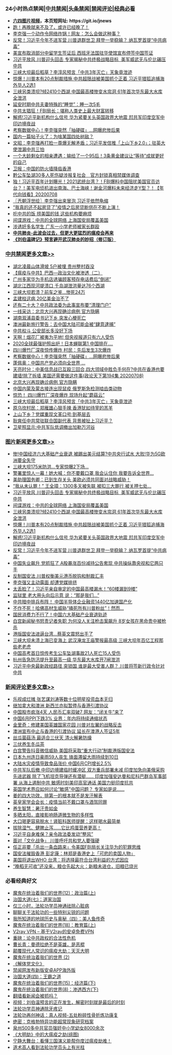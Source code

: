 <div id="tt">
<h3>24小时热点禁闻|<a href="#%E4%B8%AD%E5%85%B1%E7%A6%81%E9%97%BB%E6%9B%B4%E5%A4%9A%E6%96%87%E7%AB%A0">中共禁闻</a>|<a href="#%E5%9B%BE%E7%89%87%E6%96%B0%E9%97%BB%E6%9B%B4%E5%A4%9A%E6%96%87%E7%AB%A0">头条禁闻</a>|<a href="#%E6%96%B0%E9%97%BB%E8%AF%84%E8%AE%BA%E6%9B%B4%E5%A4%9A%E6%96%87%E7%AB%A0">禁闻评论|<a href="#%E5%BF%85%E7%9C%8B%E7%BB%8F%E5%85%B8%E5%A5%BD%E6%96%87">经典必看</a></h3>
<ul>
<li><b><a href="http://d1.bdrive.tk/64.mp4" target="_blank">六四图片视频</a>，本页短网址: https://git.io/jnews</b></li>
<li><a href="https://github.com/fqnews/bnews/blob/master/bannedvideo/20200708/1357769.md">跑！再晚就来不及了，或许已经晚了！</a></li>
<li><a href="https://github.com/fqnews/bnews/blob/master/cnnews/20200709/1357958.md">李克强一个动作令网络炸锅！网友：怎么会做这种事？</a></li>
<li><a href="https://github.com/fqnews/bnews/blob/master/topimagenews/20200708/1357682.md">反常！习近平今年不进军营 川普退群世卫 拜登一举稳输？ 纳瓦罗首提“中共病毒”</a></li>
<li><a href="https://github.com/fqnews/bnews/blob/master/comments/20200709/1357857.md">美宣布取消部分中留学生签证后 西班牙法国驻华使馆宣布停签中国签证</a></li>
<li><a href="https://github.com/fqnews/bnews/blob/master/topimagenews/20200709/1357895.md">习近平放风 川普迎头回击 专家揭秘中共终极战略目标  美军威武无与伦比碾压中共</a></li>
<li><a href="https://github.com/fqnews/bnews/blob/master/cbnews/20200709/1358013.md">三峡大坝最后稻草？李淳风预言「中共3年灭亡」天象竟泄迹</a></li>
<li><a href="https://github.com/fqnews/bnews/blob/master/topimagenews/20200708/1357762.md">惊爆！川普本有20点制裁措施 中共超限战被美国抓个正着 习近平猎狐追捕海外华人2选1</a></li>
<li><a href="https://github.com/fqnews/bnews/blob/master/topimagenews/20200708/1357792.md">三峡另类溃坝?倾2410个西湖 中国最高楼惨变水帘洞 61年首次华东最大水库全泄洪</a></li>
<li><a href="https://github.com/fqnews/bnews/blob/master/lifebaike/20200709/1357892.md">延安时期中共夫妻特殊的“睡觉”：睡一次5毛</a></li>
<li><a href="https://github.com/fqnews/bnews/blob/master/cnnews/20200709/1357995.md">中共太猖狂！FBI局长：堪称人类史上最大财富转移</a></li>
<li><a href="https://github.com/fqnews/bnews/blob/master/topimagenews/20200708/1357753.md">解惑!习近平新机构什么信号 华为紧要关头英国政界大地震 怼共军印度空军中印边境夜战</a></li>
<li><a href="https://github.com/fqnews/bnews/blob/master/cbnews/20200709/1358066.md">考察数据中心！李克强突然「抽硬碟」…网曝悲惨后果</a></li>
<li><a href="https://github.com/fqnews/bnews/blob/master/comments/20200709/1358000.md">国内一篇帖子火了：为啥某国四处树敌？</a></li>
<li><a href="https://github.com/fqnews/bnews/blob/master/cbnews/20200709/1357912.md">文昭：李克强再打脸一尊爆无解矛盾；习近平发信推「上山下乡2.0」；驻英大使泄漏中共三怕</a></li>
<li><a href="https://github.com/fqnews/bnews/blob/master/comments/20200709/1357828.md">一个大龄剩女的相亲遭遇：输给了一个95后！3条黄金建议让“等待”成就更好的自己</a></li>
<li><a href="https://github.com/fqnews/bnews/blob/master/cbnews/20200709/1357838.md">卫报：中国的防火墙降临香港</a></li>
<li><a href="https://github.com/fqnews/bnews/blob/master/headline/20200708/1357702.md">黔公车坠湖30多人死伤疑涉报复社会　官方封锁真相禁媒体调查</a></li>
<li><a href="https://github.com/fqnews/bnews/blob/master/taiwannews/20200708/1357730.md">独！习近平百年计划曝光！2021武统台湾？！FBI爆料中国阻扰美国官员访台？！美军电侦机进出南海、巴士海峡！谢金河爆料未来经济走Y型？！【年代向钱看】20200708</a></li>
<li><a href="https://github.com/fqnews/bnews/blob/master/ssgc/20200709/1357878.md">〖兲朝浮世绘〗李克强出来冒泡 习近平依然龟缩</a></li>
<li><a href="https://github.com/fqnews/bnews/blob/master/cnnews/20200709/1357832.md">“我真的还不起房贷了”疫情之后房贷断供在不断上演！</a></li>
<li><a href="https://github.com/fqnews/bnews/blob/master/cnnews/20200709/1357859.md">吃中共的饭 捞美国的钱 这些机构要麻烦</a></li>
<li><a href="https://github.com/fqnews/bnews/blob/master/topimagenews/20200709/1357813.md">间谍游戏：中共的全球网络 上海国安局覆盖美国</a></li>
<li><a href="https://github.com/fqnews/bnews/blob/master/cbnews/20200709/1357824.md">涉诱奸多名学生 广东一小学老师被家长群殴</a></li>
<li><b><a href="https://github.com/fqnews/bnews/blob/master/comments/20200211/1275071.md" target="_blank">中共肺炎-此波会过去，但更大更猛烈的瘟疫会再来</a></b></li>
<li><b><a href="https://github.com/fqnews/bnews/blob/master/comments/20200207/1272816.md" target="_blank">《刘伯温碑记》预言避开武汉肺炎的妙招（修订版）</a></b></li>
</ul>
</div>

<div class="catlist">
<h3><a href="https://github.com/fqnews/bnews/blob/master/cbnews/" target="_blank">中共禁闻</a><span><a href="https://github.com/fqnews/bnews/blob/master/cbnews/" target="_blank" rel="nofollow">更多文章>></a></span></h3>
<ul>
<li><a href="https://github.com/fqnews/bnews/blob/master/cbnews/20200709/1358190.md" target="_blank">湖北凌晨山体滑坡 5户被埋 贵州整村吞没</a></li>
<li><a href="https://github.com/fqnews/bnews/blob/master/cbnews/20200709/1358132.md" target="_blank">【瘟疫与中共】巴西—政治文化被渗透（二）</a></li>
<li><a href="https://github.com/fqnews/bnews/blob/master/cbnews/20200709/1358182.md" target="_blank">广州多家华为手机店诱骗顾客预存电话费后“倒闭”</a></li>
<li><a href="https://github.com/fqnews/bnews/blob/master/cbnews/20200709/1358179.md" target="_blank">湖北江西现河堤溃口 千岛湖泄洪量达76个西湖</a></li>
<li><a href="https://github.com/fqnews/bnews/blob/master/cbnews/20200709/1358178.md" target="_blank">三峡大坝若溃？前车之鉴…惨死24万</a></li>
<li><a href="https://github.com/fqnews/bnews/blob/master/cbnews/20200709/1358153.md" target="_blank">孟建柱这病 20亿美金治不了</a></li>
<li><a href="https://github.com/fqnews/bnews/blob/master/cbnews/20200709/1358140.md" target="_blank">还有二十大？中共政法委为此事宣布要“清理门户”</a></li>
<li><a href="https://github.com/fqnews/bnews/blob/master/cbnews/20200709/1358139.md" target="_blank">一线采访：北京大兴再现确诊病例 官方隐瞒</a></li>
<li><a href="https://github.com/fqnews/bnews/blob/master/cbnews/20200709/1358138.md" target="_blank">湖南溆浦县委书记下乡 突发心梗死亡</a></li>
<li><a href="https://github.com/fqnews/bnews/blob/master/cbnews/20200709/1358100.md" target="_blank">澳洲最新旅行警告：去中国大陆可能会被“肆意逮捕”</a></li>
<li><a href="https://github.com/fqnews/bnews/blob/master/cbnews/20200709/1358082.md" target="_blank">中共权斗 公安部长多没好下场</a></li>
<li><a href="https://github.com/fqnews/bnews/blob/master/cbnews/20200709/1358081.md" target="_blank">天啊！烟花厂被夷为平地! 但央视报道只有六人受伤</a></li>
<li><a href="https://github.com/fqnews/bnews/blob/master/cbnews/20200709/1358080.md" target="_blank">2020全球最强护照出炉！日本蝉联第1 中国排在….</a></li>
<li><a href="https://github.com/fqnews/bnews/blob/master/cbnews/20200709/1358079.md" target="_blank">四川爆竹厂深夜惊传爆炸 村民：先后发生3次爆炸</a></li>
<li><a href="https://github.com/fqnews/bnews/blob/master/cbnews/20200709/1358066.md" target="_blank">考察数据中心！李克强突然「抽硬碟」…网曝悲惨后果</a></li>
<li><a href="https://github.com/fqnews/bnews/blob/master/cbnews/20200709/1358065.md" target="_blank">蓬佩奥：中国共产党必须向全世界 &#8230;</a></li>
<li><a href="https://github.com/fqnews/bnews/blob/master/cbnews/20200709/1358061.md" target="_blank">天亮时分：中美信息战已互殴三回合,四大领域中胜负手何在?中共在香港也要建墙!除了拆墙,美国还需要做这件事(政论天下第194集 20200708)</a></li>
<li><a href="https://github.com/fqnews/bnews/blob/master/cbnews/20200709/1358033.md" target="_blank">北京大兴再现确诊病例 官方隐瞒</a></li>
<li><a href="https://github.com/fqnews/bnews/blob/master/cbnews/20200709/1358016.md" target="_blank">中国内蒙及蒙古接连出现鼠疫 俄罗斯急检测啮齿类动物</a></li>
<li><a href="https://github.com/fqnews/bnews/blob/master/cbnews/20200709/1358014.md" target="_blank">惊恐！ 四川爆竹厂深夜爆炸 现场升起“蘑菇云”</a></li>
<li><a href="https://github.com/fqnews/bnews/blob/master/cbnews/20200709/1358013.md" target="_blank">三峡大坝最后稻草？李淳风预言「中共3年灭亡」天象竟泄迹</a></li>
<li><a href="https://github.com/fqnews/bnews/blob/master/cbnews/20200709/1358012.md" target="_blank">原乌坎村民：郑雁雄心狠手辣 香港犹如待宰的羔羊</a></li>
<li><a href="https://github.com/fqnews/bnews/blob/master/cbnews/20200709/1358003.md" target="_blank">上山下乡？党媒重现文革口号:到基层去</a></li>
<li><a href="https://github.com/fqnews/bnews/blob/master/cbnews/20200709/1358002.md" target="_blank">耿爽任中共常驻联合国副代表 背景被扯上习近平？</a></li>
<li><a href="https://github.com/fqnews/bnews/blob/master/cbnews/20200709/1357989.md" target="_blank">卫星照显示:中共军队低调撤出加勒万河谷</a></li>

</ul>
</div>
<div class="catlist">
<h3><a href="https://github.com/fqnews/bnews/blob/master/topimagenews/" target="_blank">图片新闻</a><span><a href="https://github.com/fqnews/bnews/blob/master/topimagenews/" target="_blank" rel="nofollow">更多文章>></a></span></h3>
<ul>
<li><a href="https://github.com/fqnews/bnews/blob/master/topimagenews/20200709/1358187.md" target="_blank">惨!中国经济六大基础产业衰退 被踢出美元结算?中共央行试水 大败!华为5G欧洲要全失守</a></li>
<li><a href="https://github.com/fqnews/bnews/blob/master/topimagenews/20200709/1358165.md" target="_blank">三峡大坝175米防洪…专家惊曝2下场&#8230;</a></li>
<li><a href="https://github.com/fqnews/bnews/blob/master/topimagenews/20200709/1358137.md" target="_blank">警署里惊人一幕！她大喊：你不要戴口罩 我会认住你 我要告诉全世界…</a></li>
<li><a href="https://github.com/fqnews/bnews/blob/master/topimagenews/20200709/1358136.md" target="_blank">美助理国务卿：已到生存关头 美欧必须共同面对战略威胁！</a></li>
<li><a href="https://github.com/fqnews/bnews/blob/master/topimagenews/20200709/1358078.md" target="_blank">“我从未认罪！” 王全璋：1300多天被失联 被扣三大罪行 被关押七处…</a></li>
<li><a href="https://github.com/fqnews/bnews/blob/master/topimagenews/20200709/1357895.md" target="_blank">习近平放风 川普迎头回击 专家揭秘中共终极战略目标  美军威武无与伦比碾压中共</a></li>
<li><a href="https://github.com/fqnews/bnews/blob/master/topimagenews/20200709/1357813.md" target="_blank">间谍游戏：中共的全球网络 上海国安局覆盖美国</a></li>
<li><a href="https://github.com/fqnews/bnews/blob/master/topimagenews/20200708/1357792.md" target="_blank">三峡另类溃坝?倾2410个西湖 中国最高楼惨变水帘洞 61年首次华东最大水库全泄洪</a></li>
<li><a href="https://github.com/fqnews/bnews/blob/master/topimagenews/20200708/1357762.md" target="_blank">惊爆！川普本有20点制裁措施 中共超限战被美国抓个正着 习近平猎狐追捕海外华人2选1</a></li>
<li><a href="https://github.com/fqnews/bnews/blob/master/topimagenews/20200708/1357753.md" target="_blank">解惑!习近平新机构什么信号 华为紧要关头英国政界大地震 怼共军印度空军中印边境夜战</a></li>
<li><a href="https://github.com/fqnews/bnews/blob/master/topimagenews/20200708/1357682.md" target="_blank">反常！习近平今年不进军营 川普退群世卫 拜登一举稳输？ 纳瓦罗首提“中共病毒”</a></li>
<li><a href="https://github.com/fqnews/bnews/blob/master/topimagenews/20200708/1357633.md" target="_blank">中国失业飙升 党抓狂了 A股暴涨百份减持公告套现 中共操纵靠央视和它两只手</a></li>
<li><a href="https://github.com/fqnews/bnews/blob/master/topimagenews/20200708/1357608.md" target="_blank">反制国安法 川普权衡美元港币脱钩和制裁汇丰</a></li>
<li><a href="https://github.com/fqnews/bnews/blob/master/topimagenews/20200708/1357565.md" target="_blank">李克强又主动露面 却遭党媒排挤</a></li>
<li><a href="https://github.com/fqnews/bnews/blob/master/topimagenews/20200708/1357554.md" target="_blank">太丢脸了！习近平亲自审定的中国最高楼漏水！“60楼漏到9楼”</a></li>
<li><a href="https://github.com/fqnews/bnews/blob/master/topimagenews/20200708/1357528.md" target="_blank">监狱里 老大用头向后示意 说：“那是我们&#8230;”</a></li>
<li><a href="https://github.com/fqnews/bnews/blob/master/topimagenews/20200708/1357527.md" target="_blank">中共暗中排兵布阵！ 中国半导体企业融资1440亿加速国产化</a></li>
<li><a href="https://github.com/fqnews/bnews/blob/master/topimagenews/20200708/1357429.md" target="_blank">不作不死！哈佛高材生威胁“捅死所有川普粉丝”！然而…</a></li>
<li><a href="https://github.com/fqnews/bnews/blob/master/topimagenews/20200708/1357406.md" target="_blank">国民消费力不行了！中国六大基础产业衰退轨迹</a></li>
<li><a href="https://github.com/fqnews/bnews/blob/master/topimagenews/20200708/1357366.md" target="_blank">白宫新闻秘书怒责记者失职 为何没人关注枪击案飙升 8岁女孩在黑命贵中被枪杀</a></li>
<li><a href="https://github.com/fqnews/bnews/blob/master/topimagenews/20200707/1357259.md" target="_blank">港版国安法进逼台湾&#8230;蔡英文震怒出手了</a></li>
<li><a href="https://github.com/fqnews/bnews/blob/master/topimagenews/20200707/1357254.md" target="_blank">三峡大坝未溃上海已变海上 武汉淹龙王庙警报最高级 三峡大坝年百亿工程那些老老虎</a></li>
<li><a href="https://github.com/fqnews/bnews/blob/master/topimagenews/20200707/1357206.md" target="_blank">中国高考首日惊传考生公车坠湖事故21人死亡15人受伤</a></li>
<li><a href="https://github.com/fqnews/bnews/blob/master/topimagenews/20200707/1357180.md" target="_blank">杭州告急防汛提升至最高一级 华东最大水库开7闸泄洪</a></li>
<li><a href="https://github.com/fqnews/bnews/blob/master/topimagenews/20200707/1357162.md" target="_blank">习近平中央最新政经路径 突锁国 谁是最大受害人群？ 川普将签新行政令针对中共</a></li>

</ul>
</div>
<div class="catlist">
<h3><a href="https://github.com/fqnews/bnews/blob/master/comments/" target="_blank">新闻评论</a><span><a href="https://github.com/fqnews/bnews/blob/master/comments/" target="_blank" rel="nofollow">更多文章>></a></span></h3>
<ul>
<li><a href="https://github.com/fqnews/bnews/blob/master/comments/20200709/1358191.md" target="_blank">乐视成烂摊 张艺谋刘涛等数十位明星投资血本无归</a></li>
<li><a href="https://github.com/fqnews/bnews/blob/master/comments/20200709/1358189.md" target="_blank">继加拿大和澳洲 新西兰亦拟暂停与香港引渡协议</a></li>
<li><a href="https://github.com/fqnews/bnews/blob/master/comments/20200709/1358188.md" target="_blank">中国股市疯涨4天 人民币汇率双破7 网友：“闭关牛”来了</a></li>
<li><a href="https://github.com/fqnews/bnews/blob/master/comments/20200709/1358183.md" target="_blank">中国6月PPI下跌3% 业界：年内将持续通缩状态</a></li>
<li><a href="https://github.com/fqnews/bnews/blob/master/comments/20200709/1358176.md" target="_blank">金里奇：修建美国英雄国家花园 川普对左翼的战略反击</a></li>
<li><a href="https://github.com/fqnews/bnews/blob/master/comments/20200709/1358175.md" target="_blank">澳洲宣布中止与香港的引渡协议 延长在澳港人签证5年</a></li>
<li><a href="https://github.com/fqnews/bnews/blob/master/comments/20200709/1358174.md" target="_blank">丝瓜菌菇汤 最适合三伏天 清火解暑防燥</a></li>
<li><a href="https://github.com/fqnews/bnews/blob/master/comments/20200709/1358173.md" target="_blank">三伏养生冬瓜茶</a></li>
<li><a href="https://github.com/fqnews/bnews/blob/master/comments/20200709/1358170.md" target="_blank">白宫警告抖音微信威胁  美国将采取“重大行动”制裁港版国安法</a></li>
<li><a href="https://github.com/fqnews/bnews/blob/master/comments/20200709/1358162.md" target="_blank">日本九州连日豪雨59人丧生 锋面滞留大雨持续到10日</a></li>
<li><a href="https://github.com/fqnews/bnews/blob/master/comments/20200709/1358161.md" target="_blank">大陆水灾疫情导致食品涨价 中国6月CPI增长2.5%</a></li>
<li><a href="https://github.com/fqnews/bnews/blob/master/comments/20200709/1358160.md" target="_blank">中共军队后撤 中印边境建临时缓冲区 双方重兵部署未减 印度加急向美俄采购先进武器 除了飞机坦克导弹还有潜艇…… 印度加强安达曼和尼科巴群岛军事部署 从海上遏制中共 敏感时刻美印高官通话 美国力挺印度抗共</a></li>
<li><a href="https://github.com/fqnews/bnews/blob/master/comments/20200709/1358150.md" target="_blank">英国学术界应如何讨论“敏感”中国问题？ 专家如是说……</a></li>
<li><a href="https://github.com/fqnews/bnews/blob/master/comments/20200709/1358149.md" target="_blank">姜的四大功效，排第一的根本就不是发汗解表</a></li>
<li><a href="https://github.com/fqnews/bnews/blob/master/comments/20200709/1358148.md" target="_blank">英皇家学会会长：疫情当前不戴口罩与酒驾同罪</a></li>
<li><a href="https://github.com/fqnews/bnews/blob/master/comments/20200709/1358147.md" target="_blank">养生智慧：暑汗贵如金</a></li>
<li><a href="https://github.com/fqnews/bnews/blob/master/comments/20200709/1358146.md" target="_blank">多晒太阳，直接影响肠道微生物的多样性</a></li>
<li><a href="https://github.com/fqnews/bnews/blob/master/comments/20200709/1358145.md" target="_blank">大口喝更容易脱水！肾脏科医师提醒：这样喝水最简单</a></li>
<li><a href="https://github.com/fqnews/bnews/blob/master/comments/20200709/1358144.md" target="_blank">拔除湿气、健脾止泻……它比鸡蛋营养更高！</a></li>
<li><a href="https://github.com/fqnews/bnews/blob/master/comments/20200709/1358099.md" target="_blank">习近平自身难保？亲令政法委发动“整风”</a></li>
<li><a href="https://github.com/fqnews/bnews/blob/master/comments/20200709/1358098.md" target="_blank">面对「文化战争」 川普呼吁共和党人要强硬</a></li>
<li><a href="https://github.com/fqnews/bnews/blob/master/comments/20200709/1358097.md" target="_blank">任正非要「杀出一条血路来」令美国FBI局长关注华为的犯罪思维</a></li>
<li><a href="https://github.com/fqnews/bnews/blob/master/comments/20200709/1358096.md" target="_blank">国安法摧毁香港 彭定康：林郑是香港史上「可悲的卖国人物」</a></li>
<li><a href="https://github.com/fqnews/bnews/blob/master/comments/20200709/1358095.md" target="_blank">美国将退出WHO  台湾：将选择最符合台湾利益的方式因应</a></li>
<li><a href="https://github.com/fqnews/bnews/blob/master/comments/20200709/1358094.md" target="_blank">“晚稻无可收”还没来，粮仓先起大火：新粮未进仓，旧粮已烧光</a></li>

</ul>
</div>

<div class="catlist">
<h3>必看经典好文</h3>
<ul>
<li><a href="https://github.com/fqnews/bnews/blob/master/topimagenews/20180601/951286.md" target="_blank">魔鬼在统治着我们的世界(12)：政治篇(上)</a></li>
<li><a href="https://github.com/fqnews/bnews/blob/master/cbnews/20190424/913985.md" target="_blank">治国大道(七)：道家治国</a></li>
<li><a href="https://github.com/fqnews/bnews/blob/master/health/20170626/780270.md" target="_blank">仅三小时，法轮功学员神通祛除心脏病</a></li>
<li><a href="https://github.com/fqnews/bnews/blob/master/comments/20190417/1114875.md" target="_blank">聊聊关于法轮功的一些特别尖锐的问题</a></li>
<li><a href="https://github.com/fqnews/bnews/blob/master/tculture/xiulian/20170729/799172.md" target="_blank">我所知道的地球历史与奥秘（四）：美人鱼传奇</a></li>
<li><a href="https://github.com/fqnews/bnews/blob/master/topimagenews/20180701/965109.md" target="_blank">魔鬼在统治着我们的世界(18)：教育篇(上)</a></li>
<li><a href="https://github.com/fqnews/bnews/blob/master/comments/20200112/1257608.md" target="_blank">V2ray VPN &#8211; 基于V2ray的安卓免费VPN</a></li>
<li><a href="https://github.com/fqnews/bnews/blob/master/comments/20200705/783271.md" target="_blank">重磅：论中共政权的合法性危机</a></li>
<li><a href="https://github.com/fqnews/bnews/blob/master/comments/20180726/727420.md" target="_blank">曹长青：曼德拉绝不是英雄，是恶棍</a></li>
<li><a href="https://github.com/fqnews/bnews/blob/master/comments/20200619/783185.md" target="_blank">颠覆现代人常识的瘟疫大劫：天灭大明</a></li>
<li><a href="https://github.com/fqnews/bnews/blob/master/topimagenews/20180520/944940.md" target="_blank">魔鬼在统治着我们的世界 (2)</a></li>
<li><a href="https://github.com/fqnews/bnews/blob/master/bookwiki/20130610/138400.md" target="_blank">《解体党文化》</a></li>
<li><a href="https://github.com/fqnews/bnews/blob/master/comments/20200627/783266.md" target="_blank">禁闻网发布新版安卓APP海外版</a></li>
<li><a href="https://github.com/fqnews/bnews/blob/master/cbnews/20180310/912637.md" target="_blank">治国大道(四)：王霸之道</a></li>
<li><a href="https://github.com/fqnews/bnews/blob/master/topimagenews/20180610/955499.md" target="_blank">魔鬼在统治着我们的世界(15)：经济篇(下)</a></li>
<li><a href="https://github.com/fqnews/bnews/blob/master/topimagenews/20180527/948714.md" target="_blank">魔鬼在统治着我们的世界(8)：渗透西方(下)</a></li>
<li><a href="https://github.com/fqnews/bnews/blob/master/fanqiang/20200616/1345793.md" target="_blank">翻墙看新闻会被抓吗？</a></li>
<li><a href="https://github.com/fqnews/bnews/blob/master/comments/20200628/1351782.md" target="_blank">视频：刘伯温预言的正在发生，解密时刻就是最后的时刻</a></li>
<li><a href="https://github.com/fqnews/bnews/blob/master/health/20170626/780263.md" target="_blank">法轮功学员神通除牙疼记</a></li>
<li><a href="https://github.com/fqnews/bnews/blob/master/comments/20190516/1128964.md" target="_blank">法轮功再创神话：真人视频-五处粉碎性骨折炼功康复</a></li>
<li><a href="https://github.com/fqnews/bnews/blob/master/comments/20200705/783265.md" target="_blank">绝密：克格勃特异功能超常现象研究档案</a></li>
<li><a href="https://github.com/fqnews/bnews/blob/master/comments/20200704/783272.md" target="_blank">泉州500多中共官员强奸中小学幼女8000余次</a></li>
<li><a href="https://github.com/fqnews/bnews/blob/master/comments/20200203/1269785.md" target="_blank">《大明劫》中的大瘟疫之劫(组图)</a></li>
<li><a href="https://github.com/fqnews/bnews/blob/master/comments/20200527/1273654.md" target="_blank">宁静大舞台：看懂三国演义能帮你度过瘟疫劫难！</a></li>
<li><a href="https://github.com/fqnews/bnews/blob/master/comments/20200227/1284657.md" target="_blank">道术高人看到法轮功学员头上有光柱</a></li>

</ul>
</div>
